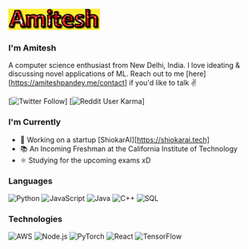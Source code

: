 [![](https://github.com/Amitesh2624/Amitesh2624/blob/f4d809af4cb3cdb16b4a0463d5384a086a106d94/profile.gif)](https://www.amiteshpandey.me/)

### I'm Amitesh

A computer science enthusiast from New Delhi, India. I love ideating & discussing novel applications of ML. Reach out to me [here][https://amiteshpandey.me/contact] if you'd like to talk ✌️

[![Twitter Follow](https://img.shields.io/twitter/follow/AmiteshAnandPa2?style=social)] [![Reddit User Karma](https://img.shields.io/reddit/user-karma/combined/physicsurfer?style=social)]

### I'm Currently

- 📱  Working on a startup [ShiokarAI][https://shiokarai.tech]
- 📚 An Incoming Freshman at the California Institute of Technology 
- ⚛️ Studying for the upcoming exams xD 
### Languages

![Python](https://img.shields.io/badge/-Python-000?&logo=Python)
![JavaScript](https://img.shields.io/badge/-JavaScript-000?&logo=JavaScript)
![Java](https://img.shields.io/badge/-Java-000?&logo=Java&logoColor=007396)
![C++](https://img.shields.io/badge/-C++-000?&logo=c%2b%2b&logoColor=00599C)
![SQL](https://img.shields.io/badge/-SQL-000?&logo=MySQL)

### Technologies

![AWS](https://img.shields.io/badge/-AWS-000?&logo=Amazon-AWS&logoColor=F90)
![Node.js](https://img.shields.io/badge/-Node.js-000?&logo=node.js)
![PyTorch](https://img.shields.io/badge/-PyTorch-000?&logo=PyTorch)
![React](https://img.shields.io/badge/-React-000?&logo=React)
![TensorFlow](https://img.shields.io/badge/-TensorFlow-000?&logo=TensorFlow)




